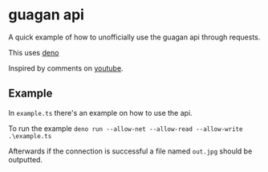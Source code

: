 # guagan api

A quick example of how to unofficially use the guagan api through requests.

This uses [deno](//deno.land)

Inspired by comments on [youtube](https://www.youtube.com/watch?v=ZXFmZsv0Ddw).

## Example

In `example.ts` there's an example on how to use the api.

To run the example `deno run --allow-net --allow-read --allow-write .\example.ts`

Afterwards if the connection is successful a file named `out.jpg` should be outputted.